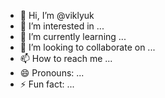 - 👋 Hi, I’m @viklyuk
- 👀 I’m interested in ...
- 🌱 I’m currently learning ...
- 💞️ I’m looking to collaborate on ...
- 📫 How to reach me ...
- 😄 Pronouns: ...
- ⚡ Fun fact: ...

<!---
viklyuk/viklyuk is a ✨ special ✨ repository because its `README.md` (this file) appears on your GitHub profile.
You can click the Preview link to take a look at your changes.
--->
